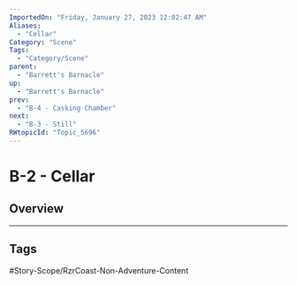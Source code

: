 ```yaml
---
ImportedOn: "Friday, January 27, 2023 12:02:47 AM"
Aliases:
  - "Cellar"
Category: "Scene"
Tags:
  - "Category/Scene"
parent:
  - "Barrett's Barnacle"
up:
  - "Barrett's Barnacle"
prev:
  - "B-4 - Casking Chamber"
next:
  - "B-3 - Still"
RWtopicId: "Topic_5696"
---
```

# B-2 - Cellar
## Overview

---
## Tags
#Story-Scope/RzrCoast-Non-Adventure-Content

